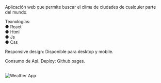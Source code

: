 Aplicación web que permite buscar el clima de ciudades de cualquier parte del mundo.

Texnologías: <br/>
● React <br/>
● Html <br/>
● Js <br/>
● Css

Responsive design: Disponible para desktop y mobile.

Consumo de Api.
Deploy: Github pages.
<br/>
<br/>

![Weather App](https://github.com/FedericaRios/proyecto-clima/assets/98617759/afb63f8e-40e5-450e-8b7c-abad3edcb079)
